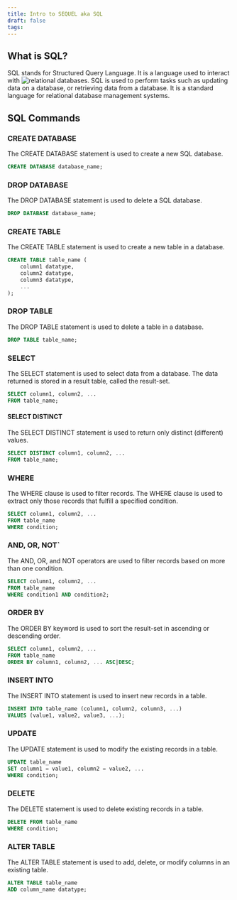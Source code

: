 ```yaml
---
title: Intro to SEQUEL aka SQL
draft: false
tags:
---
```


## What is SQL?

SQL stands for Structured Query Language. It is a language used to interact with ![relational databases](https://nikhilsharma.xyz/Databases/Relational_Databases/Intro-to-Relational-Databases). SQL is used to perform tasks such as updating data on a database, or retrieving data from a database. It is a standard language for relational database management systems.

## SQL Commands

### CREATE DATABASE

The CREATE DATABASE statement is used to create a new SQL database.

```sql
CREATE DATABASE database_name;
```

### DROP DATABASE

The DROP DATABASE statement is used to delete a SQL database.

```sql
DROP DATABASE database_name;
```

### CREATE TABLE

The CREATE TABLE statement is used to create a new table in a database.

```sql
CREATE TABLE table_name (
    column1 datatype,
    column2 datatype,
    column3 datatype,
    ...
);
```

### DROP TABLE

The DROP TABLE statement is used to delete a table in a database.

```sql
DROP TABLE table_name;
```

### SELECT

The SELECT statement is used to select data from a database. The data returned is stored in a result table, called the result-set.

```sql
SELECT column1, column2, ...
FROM table_name;
```

#### SELECT DISTINCT

The SELECT DISTINCT statement is used to return only distinct (different) values.

```sql
SELECT DISTINCT column1, column2, ...
FROM table_name;
```

### WHERE

The WHERE clause is used to filter records. The WHERE clause is used to extract only those records that fulfill a specified condition.

```sql
SELECT column1, column2, ...
FROM table_name
WHERE condition;
```

### AND, OR, NOT`

The AND, OR, and NOT operators are used to filter records based on more than one condition.

```sql
SELECT column1, column2, ...
FROM table_name
WHERE condition1 AND condition2;
```

### ORDER BY

The ORDER BY keyword is used to sort the result-set in ascending or descending order.

```sql
SELECT column1, column2, ...
FROM table_name
ORDER BY column1, column2, ... ASC|DESC;
```

### INSERT INTO

The INSERT INTO statement is used to insert new records in a table.

```sql
INSERT INTO table_name (column1, column2, column3, ...)
VALUES (value1, value2, value3, ...);
```

### UPDATE

The UPDATE statement is used to modify the existing records in a table.

```sql
UPDATE table_name
SET column1 = value1, column2 = value2, ...
WHERE condition;
```

### DELETE

The DELETE statement is used to delete existing records in a table.

```sql
DELETE FROM table_name
WHERE condition;
```

### ALTER TABLE

The ALTER TABLE statement is used to add, delete, or modify columns in an existing table.

```sql
ALTER TABLE table_name
ADD column_name datatype;
```

